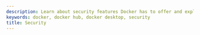 ```yaml
---
description: Learn about security features Docker has to offer and explore best practices
keywords: docker, docker hub, docker desktop, security
title: Security
---
```


